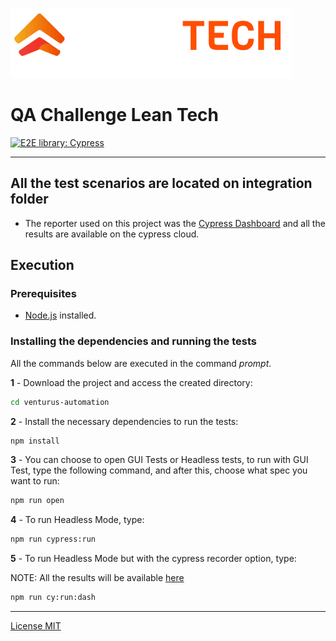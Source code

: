 ![picture alt](/cypress/images/leantech.png "Lean Tech Logo")

# QA Challenge Lean Tech
[![E2E library: Cypress](https://img.shields.io/badge/E2E%20Framework-Cypress-blue)](https://www.cypress.io/)

---

## All the test scenarios are located on integration folder

- The reporter used on this project was the [Cypress Dashboard](https://www.cypress.io/cloud/) and all the results are available on the cypress cloud.

## Execution

### Prerequisites

- [Node.js](https://nodejs.org/en/download/) installed.

### Installing the dependencies and running the tests

All the commands below are executed in the command _prompt_.

**1** - Download the project and access the created directory:

```sh
cd venturus-automation
```

**2** - Install the necessary dependencies to run the tests:

```sh
npm install
```

**3** - You can choose to open GUI Tests or Headless tests, to run with GUI Test, type the following command, and after this, choose what spec you want to run:

```sh
npm run open
```

**4** - To run Headless Mode, type:

```sh
npm run cypress:run
```

**5** - To run Headless Mode but with the cypress recorder option, type: 

NOTE: All the results will be available [here](https://cloud.cypress.io/projects/a46wo6/runs/2/overview)

```sh
npm run cy:run:dash
```

---

[License MIT](/LICENSE)